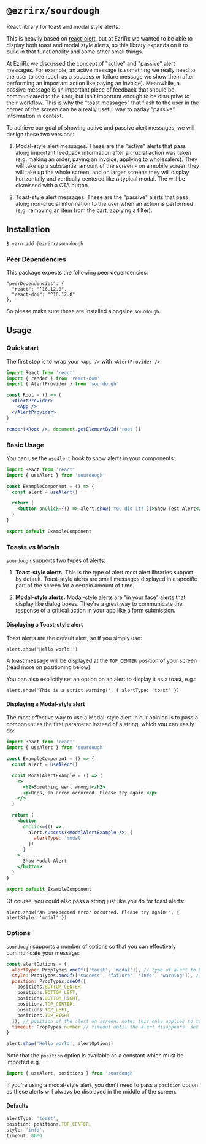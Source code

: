# `@ezrirx/sourdough`

React library for toast and modal style alerts.

This is heavily based on [react-alert](https://github.com/schiehll/react-alert), but at EzriRx we wanted to be able to display both toast and modal style alerts, so this library expands on it to build in that functionality and some other small things.

At EzriRx we discussed the concept of "active" and "passive" alert messages. For example, an active message is something we really need to the user to see (such as a success or failure message we show them after performing an important action like paying an invoice). Meanwhile, a passive message is an important piece of feedback that should be communicated to the user, but isn't important enough to be disruptive to their workflow. This is why the "toast messages" that flash to the user in the corner of the screen can be a really useful way to parlay "passive" information in context.

To achieve our goal of showing active and passive alert messages, we will design these two versions:

1. Modal-style alert messages. These are the "active" alerts that pass along important feedback information after a crucial action was taken (e.g. making an order, paying an invoice, applying to wholesalers). They will take up a substantial amount of the screen - on a mobile screen they will take up the whole screen, and on larger screens they will display horizontally and vertically centered like a typical modal. The will be dismissed with a CTA button.

2. Toast-style alert messages. These are the "passive" alerts that pass along non-crucial information to the user when an action is performed (e.g. removing an item from the cart, applying a filter).

## Installation

```
$ yarn add @ezrirx/sourdough
```

### Peer Dependencies

This package expects the following peer dependencies:

```
"peerDependencies": {
  "react": "^16.12.0",
  "react-dom": "^16.12.0"
},
```

So please make sure these are installed alongside `sourdough`.

## Usage

### Quickstart

The first step is to wrap your `<App />` with `<AlertProvider />`:

```jsx
import React from 'react'
import { render } from 'react-dom'
import { AlertProvider } from 'sourdough'

const Root = () => (
  <AlertProvider>
    <App />
  </AlertProvider>
)

render(<Root />, document.getElementById('root'))
```

### Basic Usage

You can use the `useAlert` hook to show alerts in your components:

```jsx
import React from 'react'
import { useAlert } from 'sourdough'

const ExampleComponent = () => {
  const alert = useAlert()

  return (
    <button onClick={() => alert.show('You did it!')}>Show Test Alert</button>
  )
}

export default ExampleComponent
```

### Toasts vs Modals

`sourdough` supports two types of alerts:

1. **Toast-style alerts.** This is the type of alert most alert libraries support by default. Toast-style alerts are small messages displayed in a specific part of the screen for a certain amount of time.

2. **Modal-style alerts.** Modal-style alerts are "in your face" alerts that display like dialog boxes. They're a great way to communicate the response of a critical action in your app like a form submission.

#### Displaying a Toast-style alert

Toast alerts are the default alert, so if you simply use:

```
alert.show('Hello world!')
```

A toast message will be displayed at the `TOP_CENTER` position of your screen (read more on positioning below).

You can also explicitly set an option on an alert to display it as a toast, e.g.:

```
alert.show('This is a strict warning!', { alertType: 'toast' })
```

#### Displaying a Modal-style alert

The most effective way to use a Modal-style alert in our opinion is to pass a component as the first parameter instead of a string, which you can easily do:

```jsx
import React from 'react'
import { useAlert } from 'sourdough'

const ExampleComponent = () => {
  const alert = useAlert()

  const ModalAlertExample = () => (
    <>
      <h2>Something went wrong!</h2>
      <p>Oops, an error occurred. Please try again!</p>
    </>
  )

  return (
    <button
      onClick={() =>
        alert.success(<ModalAlertExample />, {
          alertType: 'modal'
        })
      }
    >
      Show Modal Alert
    </button>
  )
}

export default ExampleComponent
```

Of course, you could also pass a string just like you do for toast alerts:

```
alert.show("An unexpected error occurred. Please try again!", { alertStyle: 'modal' })
```

### Options

`sourdough` supports a number of options so that you can effectively communicate your message:

```jsx
const alertOptions = {
  alertType: PropTypes.oneOf(['toast', 'modal']), // type of alert to be displayed. see above for documentation
  style: PropTypes.oneOf(['success', 'failure', 'info', 'warning']), // style of the alert. sourdough comes with some nice icons to go with each style option
  position: PropTypes.oneOf([
    positions.BOTTOM_CENTER,
    positions.BOTTOM_LEFT,
    positions.BOTTOM_RIGHT,
    positions.TOP_CENTER,
    positions.TOP_LEFT,
    positions.TOP_RIGHT
  ]), // position of the alert on screen. note: this only applies to toast-style alerts
  timeout: PropTypes.number // timeout until the alert disappears. set to 0 to stay on screen
}

alert.show('Hello world', alertOptions)
```

Note that the `position` option is available as a constant which must be imported e.g.

```js
import { useAlert, positions } from 'sourdough'
```

If you're using a modal-style alert, you don't need to pass a `position` option as these alerts will always be displayed in the middle of the screen.

#### Defaults

```js
alertType: 'toast',
position: positions.TOP_CENTER,
style: 'info',
timeout: 8000
```
